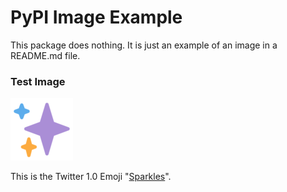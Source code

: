 # PyPI Image Example

This package does nothing. It is just an example of an image in a README.md file. 

### Test Image

![sparkles](https://raw.githubusercontent.com/glasnt/pypi-image-example/latest/static/sparkles.png)

This is the Twitter 1.0 Emoji "[Sparkles](https://emojipedia.org/twitter/twemoji-1.0/sparkles/)". 
